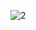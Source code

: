 ![2](https://github.com/cyber-robot1/Mastering-4-critical-SKILLS-using-CPP-17-course/assets/76911827/d8b01cba-7dd4-4cd3-af3a-dc4c79631cfc)
